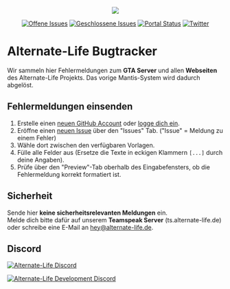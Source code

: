 <p align="center"><img src="https://portal.alternate-life.de/images/logo-128.png"></p>

<p align="center">
<a href="https://github.com/AlternateLife/Bugs/issues?q=is%3Aopen+is%3Aissue"><img src="https://img.shields.io/github/issues-raw/AlternateLife/Bugs.svg?label=Offene%20Issues" alt="Offene Issues"></a>
<a href="https://github.com/AlternateLife/Bugs/issues?q=is%3Aissue+is%3Aclosed"><img src="https://img.shields.io/github/issues-closed-raw/AlternateLife/Bugs.svg?label=Geschlossene%20Issues" alt="Geschlossene Issues"></a>
<a href="https://portal.alternate-life.de"><img src="https://img.shields.io/website/https/portal.alternate-life.de.svg?down_message=offline&label=Portal&up_message=online" alt="Portal Status"></a>
<a href="https://twitter.com/AlternateLifede"><img src="https://img.shields.io/twitter/follow/AlternateLifede.svg?label=%40AlternateLifede&style=social" alt="Twitter"></a>
</p>

# Alternate-Life Bugtracker

Wir sammeln hier Fehlermeldungen zum **GTA Server** und allen **Webseiten** des Alternate-Life Projekts. Das vorige Mantis-System wird dadurch abgelöst.

## Fehlermeldungen einsenden

1. Erstelle einen [neuen GitHub Account](https://github.com/join) oder [logge dich ein](https://github.com/login?return_to=%2FAlternateLife%2FBugs).
2. Eröffne einen [neuen Issue](https://github.com/AlternateLife/Bugs/issues/new/choose) über den "Issues" Tab. ("Issue" = Meldung zu einem Fehler)
3. Wähle dort zwischen den verfügbaren Vorlagen.
4. Fülle alle Felder aus (Ersetze die Texte in eckigen Klammern `[...]` durch deine Angaben).
5. Prüfe über den "Preview"-Tab oberhalb des Eingabefensters, ob die Fehlermeldung korrekt formatiert ist.

## Sicherheit

Sende hier **keine sicherheitsrelevanten Meldungen** ein.    
Melde dich bitte dafür auf unserem **Teamspeak Server** (ts.alternate-life.de) oder schreibe eine E-Mail an [hey@alternate-life.de](mailto:hey@alternate-life.de).

## Discord

[![Alternate-Life Discord](https://discordapp.com/api/guilds/486163467590565891/embed.png?style=banner2)](https://discord.gg/gvFDZfY)

[![Alternate-Life Development Discord](https://discordapp.com/api/guilds/401509555684769802/embed.png?style=banner2)](https://discord.gg/uAVhvBT)
